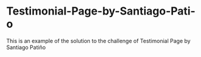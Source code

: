 # Testimonial-Page-by-Santiago-Pati-o
This is an example of the solution to the challenge of Testimonial Page by Santiago Patiño
